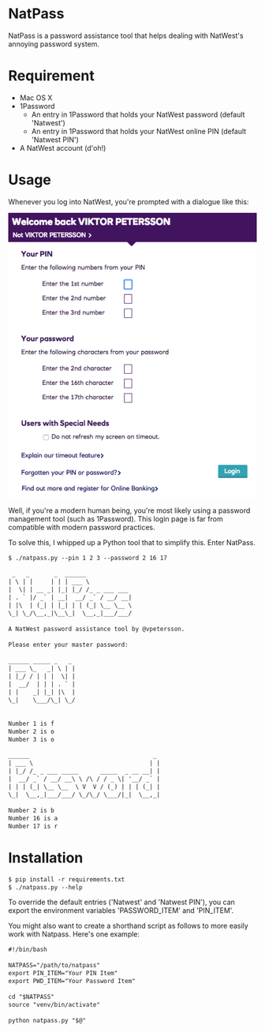 # NatPass
NatPass is a password assistance tool that helps dealing with NatWest's annoying password system.

# Requirement

* Mac OS X
* 1Password
  * An entry in 1Password that holds your NatWest password (default 'Natwest')
  * An entry in 1Password that holds your NatWest online PIN (default 'Natwest PIN')
* A NatWest account (d'oh!)

# Usage

Whenever you log into NatWest, you're prompted with a dialogue like this:

![Netwest Login](img/natwest_prompt.png)

Well, if you're a modern human being, you're most likely using a password management tool (such as 1Password). This login page is far from compatible with modern password practices.

To solve this, I whipped up a Python tool that to simplify this. Enter NatPass.

```
$ ./natpass.py --pin 1 2 3 --password 2 16 17

 _   _       _  ______
| \ | |     | | | ___ \
|  \| | __ _| |_| |_/ /_ _ ___ ___
| . ` |/ _` | __|  __/ _` / __/ __|
| |\  | (_| | |_| | | (_| \__ \__ \
\_| \_/\__,_|\__\_|  \__,_|___/___/

A NatWest password assistance tool by @vpetersson.

Please enter your master password:

______ _____ _   _
| ___ \_   _| \ | |
| |_/ / | | |  \| |
|  __/  | | | . ` |
| |    _| |_| |\  |
\_|    \___/\_| \_/


Number 1 is f
Number 2 is o
Number 3 is o

______                                   _
| ___ \                                 | |
| |_/ /_ _ ___ _____      _____  _ __ __| |
|  __/ _` / __/ __\ \ /\ / / _ \| '__/ _` |
| | | (_| \__ \__  \ V  V / (_) | | | (_| |
\_|  \__,_|___/___/ \_/\_/ \___/|_|  \__,_|

Number 2 is b
Number 16 is a
Number 17 is r
```

# Installation

```
$ pip install -r requirements.txt
$ ./natpass.py --help
```

To override the default entries ('Natwest' and 'Natwest PIN'), you can export the environment variables 'PASSWORD_ITEM' and 'PIN_ITEM'.

You might also want to create a shorthand script as follows to more easily work with Natpass. Here's one example:

```
#!/bin/bash

NATPASS="/path/to/natpass"
export PIN_ITEM="Your PIN Item"
export PWD_ITEM="Your Password Item"

cd "$NATPASS"
source "venv/bin/activate"

python natpass.py "$@"
```
